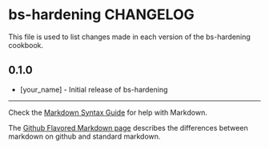 bs-hardening CHANGELOG
======================

This file is used to list changes made in each version of the bs-hardening cookbook.

0.1.0
-----
- [your_name] - Initial release of bs-hardening

- - -
Check the [Markdown Syntax Guide](http://daringfireball.net/projects/markdown/syntax) for help with Markdown.

The [Github Flavored Markdown page](http://github.github.com/github-flavored-markdown/) describes the differences between markdown on github and standard markdown.
